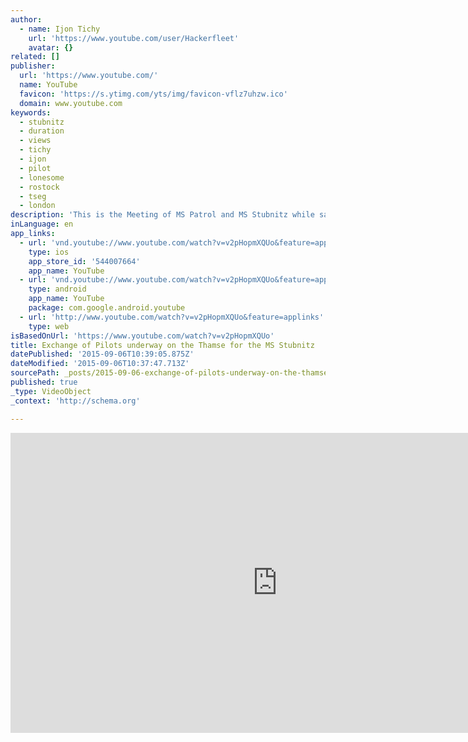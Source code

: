 ```yaml
---
author:
  - name: Ijon Tichy
    url: 'https://www.youtube.com/user/Hackerfleet'
    avatar: {}
related: []
publisher:
  url: 'https://www.youtube.com/'
  name: YouTube
  favicon: 'https://s.ytimg.com/yts/img/favicon-vflz7uhzw.ico'
  domain: www.youtube.com
keywords:
  - stubnitz
  - duration
  - views
  - tichy
  - ijon
  - pilot
  - lonesome
  - rostock
  - tseg
  - london
description: 'This is the Meeting of MS Patrol and MS Stubnitz while sailing on the river Thamse. The new Pilot will pilot MS Stubnitz most of the way to the North Sea, while the old Pilot has done the Job for all the way out of London.'
inLanguage: en
app_links:
  - url: 'vnd.youtube://www.youtube.com/watch?v=v2pHopmXQUo&feature=applinks'
    type: ios
    app_store_id: '544007664'
    app_name: YouTube
  - url: 'vnd.youtube://www.youtube.com/watch?v=v2pHopmXQUo&feature=applinks'
    type: android
    app_name: YouTube
    package: com.google.android.youtube
  - url: 'http://www.youtube.com/watch?v=v2pHopmXQUo&feature=applinks'
    type: web
isBasedOnUrl: 'https://www.youtube.com/watch?v=v2pHopmXQUo'
title: Exchange of Pilots underway on the Thamse for the MS Stubnitz
datePublished: '2015-09-06T10:39:05.875Z'
dateModified: '2015-09-06T10:37:47.713Z'
sourcePath: _posts/2015-09-06-exchange-of-pilots-underway-on-the-thamse-for-the-ms-stubnit.md
published: true
_type: VideoObject
_context: 'http://schema.org'

---
```

<iframe src="https://cdn.embedly.com/widgets/media.html?src=https%3A%2F%2Fwww.youtube.com%2Fembed%2Fv2pHopmXQUo%3Ffeature%3Doembed&amp;url=https%3A%2F%2Fwww.youtube.com%2Fwatch%3Fv%3Dv2pHopmXQUo&amp;image=https%3A%2F%2Fi.ytimg.com%2Fvi%2Fv2pHopmXQUo%2Fhqdefault.jpg&amp;key=b7d04c9b404c499eba89ee7072e1c4f7&amp;type=text%2Fhtml&amp;schema=youtube" width="854" height="480" scrolling="no" frameborder="0" allowfullscreen="allowfullscreen" style=""></iframe>
